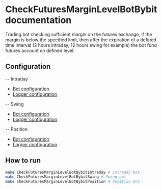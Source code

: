 # CheckFuturesMarginLevelBotBybit documentation
Trading bot checking sufficient margin on the futures exchange, if the margin is below the specified limit,
then after the expiration of a defined time interval (2 hours intraday, 12 hours swing for example) the bot fund
futures account on defined level.

## Configuration
-- Intraday
* [Bot configuration](../config/CheckFuturesMarginLevelBotBybitIntradayConfig.yaml)
* [Logger configuration](../config/CheckFuturesMarginLevelBotBybitIntradayLogger.conf)

-- Swing
* [Bot configuration](../config/CheckFuturesMarginLevelBotBybitSwingConfig.yaml)
* [Logger configuration](../config/CheckFuturesMarginLevelBotBybitSwingLogger.conf)

-- Position
* [Bot configuration](../config/CheckFuturesMarginLevelBotBybitPositionConfig.yaml)
* [Logger configuration](../config/CheckFuturesMarginLevelBotBybitPositionLogger.conf)

## How to run
```bash
make CheckFuturesMarginLevelBotBybitIntraday # Intraday bot
make CheckFuturesMarginLevelBotBybitSwing # Swing bot
make CheckFuturesMarginLevelBotBybitPosition # Position bot
```